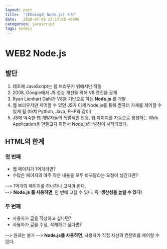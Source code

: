 ```yaml
---
layout: post
title:  "[EGoing의 Node.js] 시작"
date:   2020-07-08 17:17:00 +0900
categories: javascript
tags: nodejs
---
```

# WEB2 Node.js

## 발단
 1. 태초에 JavaScript는 웹 브라우저 위에서만 작동
 2. 2008, Google에서 JS 성능 개선을 위해  V8 엔진을 공개
 3. Ryan Lienhart Dahi가 V8을 기반으로 하는 <b>Node.js</b> 를 개발
 4. 웹 브라우저만 제어할 수 있던 JS가 이제 Node.js를 통해 컴퓨터 자체를 제어할 수 있게 됨 (마치 Pythoh, Java, PHP와 같이)
 5. JS에 익숙한 웹 개발자들의 폭발적인 반응, 웹 페이지를 자동으로 생성하는 Web Application을 만들고자 하면서 Node.js의 발전이 시작되었다.

## HTML의 한계
### 첫 번째
- 웹 페이지가 1억개라면?
- 수많은 페이지의 아주 작은 내용을 모두 바꿔달라는 요청이 생긴다면?

--> 1억개의 페이지를 하나하나 고쳐야 한다. <br/>
--> <b>Node.js 를 사용하면</b>, 한 번에 고칠 수 있다. 즉, <b>생산성을 높일 수 있다! </b> 

### 두 번째
- 사용자가 글을 작성하고 싶다면?
- 사용자가 글을 수정, 삭제하고 싶다면?

--> 원래는 불가
--> <b>Node.js를 사용하면</b>, 사용자가 직접 자신의 컨텐츠를 제어할 수 있다.
